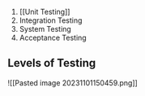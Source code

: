 1. [[Unit Testing]]
2. Integration Testing
3. System Testing
4. Acceptance Testing
## Levels of Testing
![[Pasted image 20231101150459.png]]